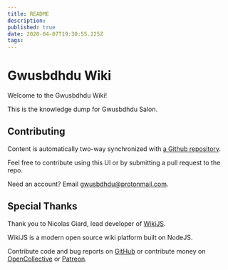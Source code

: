 ```yaml
---
title: README
description: 
published: true
date: 2020-04-07T19:30:55.225Z
tags: 
---
```


# Gwusbdhdu Wiki
Welcome to the Gwusbdhdu Wiki!

This is the knowledge dump for Gwusbdhdu Salon.

## Contributing

Content is automatically two-way synchronized with [a Github repository](https://github.com/Gwusbdhdu/wikijs-gwusbdhdu-content).

Feel free to contribute using this UI or by submitting a pull request to the repo.

Need an account?  Email gwusbdhdu@protonmail.com.

## Special Thanks

Thank you to Nicolas Giard, lead developer of [WikiJS][wikijs].

WikiJS is a modern open source wiki platform built on NodeJS.

Contribute code and bug reports on [GitHub][wikijs_gh] or contribute money on [OpenCollective][wikijs_oc] or [Patreon][wikijs_pat].



[wikijs]: https://wiki.js.org/
[wikijs_gh]: https://github.com/Requarks/wiki
[wikijs_oc]: https://opencollective.com/wikijs
[wikijs_pat]: https://www.patreon.com/requarks